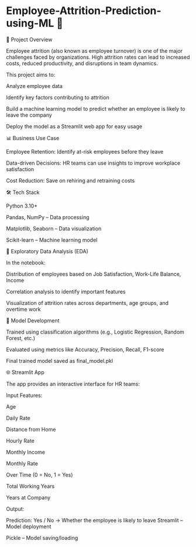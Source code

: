 # Employee-Attrition-Prediction-using-ML 🚀
📌 Project Overview

Employee attrition (also known as employee turnover) is one of the major challenges faced by organizations. High attrition rates can lead to increased costs, reduced productivity, and disruptions in team dynamics.

This project aims to:

Analyze employee data

Identify key factors contributing to attrition

Build a machine learning model to predict whether an employee is likely to leave the company

Deploy the model as a Streamlit web app for easy usage

📊 Business Use Case

Employee Retention: Identify at-risk employees before they leave

Data-driven Decisions: HR teams can use insights to improve workplace satisfaction

Cost Reduction: Save on rehiring and retraining costs

🛠️ Tech Stack

Python 3.10+

Pandas, NumPy – Data processing

Matplotlib, Seaborn – Data visualization

Scikit-learn – Machine learning model

🔎 Exploratory Data Analysis (EDA)

In the notebook:

Distribution of employees based on Job Satisfaction, Work-Life Balance, Income

Correlation analysis to identify important features

Visualization of attrition rates across departments, age groups, and overtime work

🤖 Model Development

Trained using classification algorithms (e.g., Logistic Regression, Random Forest, etc.)

Evaluated using metrics like Accuracy, Precision, Recall, F1-score

Final trained model saved as final_model.pkl

🌐 Streamlit App

The app provides an interactive interface for HR teams:

Input Features:

Age

Daily Rate

Distance from Home

Hourly Rate

Monthly Income

Monthly Rate

Over Time (0 = No, 1 = Yes)

Total Working Years

Years at Company

Output:

Prediction: Yes / No → Whether the employee is likely to leave
Streamlit – Model deployment

Pickle – Model saving/loading
